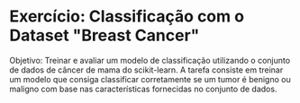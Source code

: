 # Exercício: Classificação com o Dataset "Breast Cancer"
Objetivo: Treinar e avaliar um modelo de classificação
utilizando o conjunto de dados de câncer de mama do scikit-learn. A tarefa consiste
em treinar um modelo que consiga classificar corretamente se um tumor é benigno ou
maligno com base nas características fornecidas no conjunto de dados.

